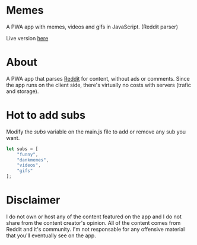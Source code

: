 # Memes

A PWA app with memes, videos and gifs in JavaScript. (Reddit parser)

Live version [here](https://victorribeiro.com/memes)

# About

A PWA app that parses [Reddit](https://www.reddit.com) for content, without ads or comments.
Since the app runs on the client side, there's virtually no costs with servers (trafic and storage).

# Hot to add subs

Modify the *subs* variable on the main.js file to add or remove any sub you want.

```javascript
let subs = [
	"funny",
	"dankmemes",
	"videos",
	"gifs"
];
```

# Disclaimer

I do not own or host any of the content featured on the app and I do not share from the content creator's opinion.
All of the content comes from Reddit and it's community.
I'm not responsable for any offensive material that you'll eventually see on the app.
